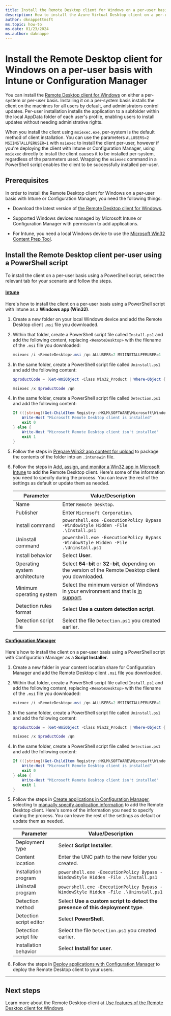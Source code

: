 ```yaml
---
title: Install the Remote Desktop client for Windows on a per-user basis with Intune or Configuration Manager - Azure
description: How to install the Azure Virtual Desktop client on a per-user basis with Intune or Configuration Manager.
author: dknappettmsft
ms.topic: how-to
ms.date: 01/23/2024
ms.author: daknappe
---
```


# Install the Remote Desktop client for Windows on a per-user basis with Intune or Configuration Manager

You can install the [Remote Desktop client for Windows](./users/connect-windows.md) on either a per-system or per-user basis. Installing it on a per-system basis installs the client on the machines for all users by default, and administrators control updates. Per-user installation installs the application to a subfolder within the local AppData folder of each user's profile, enabling users to install updates without needing administrative rights.

When you install the client using `msiexec.exe`, per-system is the default method of client installation. You can use the parameters `ALLUSERS=2 MSIINSTALLPERUSER=1` with `msiexec` to install the client per-user, however if you're deploying the client with Intune or Configuration Manager, using `msiexec` directly to install the client causes it to be installed per-system, regardless of the parameters used. Wrapping the `msiexec` command in a PowerShell script enables the client to be successfully installed per-user.

## Prerequisites

In order to install the Remote Desktop client for Windows on a per-user basis with Intune or Configuration Manager, you need the following things:

- Download the latest version of [the Remote Desktop client for Windows](./users/connect-windows.md?toc=/azure/virtual-desktop/toc.json&bc=/azure/virtual-desktop/breadcrumb/toc.json).

- Supported Windows devices managed by Microsoft Intune or Configuration Manager with permission to add applications.

- For Intune, you need a local Windows device to use the [Microsoft Win32 Content Prep Tool](https://github.com/Microsoft/Microsoft-Win32-Content-Prep-Tool).

## Install the Remote Desktop client per-user using a PowerShell script

To install the client on a per-user basis using a PowerShell script, select the relevant tab for your scenario and follow the steps.

#### [Intune](#tab/intune)

Here's how to install the client on a per-user basis using a PowerShell script with Intune as a **Windows app (Win32)**.

1. Create a new folder on your local Windows device and add the Remote Desktop client `.msi` file you downloaded.

1. Within that folder, create a PowerShell script file called `Install.ps1` and add the following content, replacing `<RemoteDesktop>` with the filename of the `.msi` file you downloaded:

   ```powershell
   msiexec /i <RemoteDesktop>.msi /qn ALLUSERS=2 MSIINSTALLPERUSER=1
   ```

1. In the same folder, create a PowerShell script file called `Uninstall.ps1` and add the following content:

   ```powershell
   $productCode = (Get-WmiObject -Class Win32_Product | Where-Object {$_.Name -eq 'Remote Desktop' -and $_.Vendor -eq 'Microsoft Corporation'}).IdentifyingNumber

   msiexec /x $productCode /qn
   ```

1. In the same folder, create a PowerShell script file called `Detection.ps1` and add the following content:

   ```powershell
   If (([string](Get-ChildItem Registry::HKLM\SOFTWARE\Microsoft\Windows\CurrentVersion\Uninstall | Where-Object {$_.GetValue('DisplayName') -eq 'Remote Desktop'})) -and (Get-WmiObject -Class Win32_Product | Where-Object {$_.Name -eq 'Remote Desktop' -and $_.Vendor -eq 'Microsoft Corporation'})) {
       Write-Host "Microsoft Remote Desktop client is installed"
       exit 0
   } else {
       Write-Host "Microsoft Remote Desktop client isn't installed"
       exit 1
   }
   ```

1. Follow the steps in [Prepare Win32 app content for upload](/mem/intune/apps/apps-win32-prepare) to package the contents of the folder into an `.intunewin` file.

1. Follow the steps in [Add, assign, and monitor a Win32 app in Microsoft Intune](/mem/intune/apps/apps-win32-add) to add the Remote Desktop client. Here's some of the information you need to specify during the process. You can leave the rest of the settings as default or update them as needed.

   | Parameter | Value/Description |
   |--|--|
   | Name | Enter `Remote Desktop`. |
   | Publisher | Enter `Microsoft Corporation`. |
   | Install command | `powershell.exe -ExecutionPolicy Bypass -WindowStyle Hidden -File .\Install.ps1` |
   | Uninstall command | `powershell.exe -ExecutionPolicy Bypass -WindowStyle Hidden -File .\Uninstall.ps1` |
   | Install behavior | Select **User**. |
   | Operating system architecture | Select **64-bit** or **32-bit**, depending on the version of the Remote Desktop client you downloaded. |
   | Minimum operating system | Select the minimum version of Windows in your environment and that is [in support](/lifecycle/products/). |
   | Detection rules format | Select **Use a custom detection script**. |
   | Detection script file | Select the file `Detection.ps1` you created earlier. |

#### [Configuration Manager](#tab/configmgr)

Here's how to install the client on a per-user basis using a PowerShell script with Configuration Manager as a **Script Installer**.

1. Create a new folder in your content location share for Configuration Manager and add the Remote Desktop client `.msi` file you downloaded.

1. Within that folder, create a PowerShell script file called `Install.ps1` and add the following content, replacing `<RemoteDesktop>` with the filename of the `.msi` file you downloaded:

   ```powershell
   msiexec /i <RemoteDesktop>.msi /qn ALLUSERS=2 MSIINSTALLPERUSER=1
   ```

1. In the same folder, create a PowerShell script file called `Uninstall.ps1` and add the following content:

   ```powershell
   $productCode = (Get-WmiObject -Class Win32_Product | Where-Object {$_.Name -eq 'Remote Desktop' -and $_.Vendor -eq 'Microsoft Corporation'}).IdentifyingNumber

   msiexec /x $productCode /qn
   ```

1. In the same folder, create a PowerShell script file called `Detection.ps1` and add the following content:

   ```powershell
   If (([string](Get-ChildItem Registry::HKLM\SOFTWARE\Microsoft\Windows\CurrentVersion\Uninstall | Where-Object {$_.GetValue('DisplayName') -eq 'Remote Desktop'})) -and (Get-WmiObject -Class Win32_Product | Where-Object {$_.Name -eq 'Remote Desktop' -and $_.Vendor -eq 'Microsoft Corporation'})) {
       Write-Host "Microsoft Remote Desktop client is installed"
       exit 0
   } else {
       Write-Host "Microsoft Remote Desktop client isn't installed"
       exit 1
   }
   ```

1. Follow the steps in [Create applications in Configuration Manager](/mem/configmgr/apps/deploy-use/create-applications), selecting to [manually specify application information](/mem/configmgr/apps/deploy-use/create-applications#bkmk_manual-app) to add the Remote Desktop client. Here's some of the information you need to specify during the process. You can leave the rest of the settings as default or update them as needed.

   | Parameter | Value/Description |
   |--|--|
   | Deployment type | Select **Script Installer**. |
   | Content location | Enter the UNC path to the new folder you created. |
   | Installation program | `powershell.exe -ExecutionPolicy Bypass -WindowStyle Hidden -File .\Install.ps1` |
   | Uninstall program | `powershell.exe -ExecutionPolicy Bypass -WindowStyle Hidden -File .\Uninstall.ps1` |
   | Detection method | Select **Use a custom script to detect the presence of this deployment type**. |
   | Detection script editor | Select **PowerShell**. |
   | Detection script file | Select the file `Detection.ps1` you created earlier. |
   | Installation behavior | Select **Install for user**. |

1. Follow the steps in [Deploy applications with Configuration Manager](/mem/configmgr/apps/deploy-use/deploy-applications) to deploy the Remote Desktop client to your users.

---

## Next steps

Learn more about the Remote Desktop client at [Use features of the Remote Desktop client for Windows](./users/client-features-windows.md?toc=/azure/virtual-desktop/toc.json&bc=/azure/virtual-desktop/breadcrumb/toc.json).
